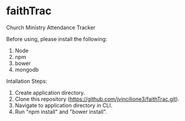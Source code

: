 faithTrac
=========

Church Ministry Attendance Tracker

Before using, please install the following:

1. Node
2. npm
3. bower
4. mongodb

Intallation Steps:

1. Create application directory.
2. Clone this repository (https://github.com/jvincilione3/faithTrac.git).
3. Navigate to application directory in CLI.
4. Run "npm install" and "bower install".